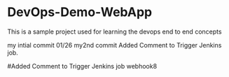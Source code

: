 # DevOps-Demo-WebApp
This is a sample project used for learning the devops end to end concepts

my intial commit 01/26
my2nd commit
Added Comment to Trigger Jenkins job.

#Added Comment to Trigger Jenkins job webhook8
